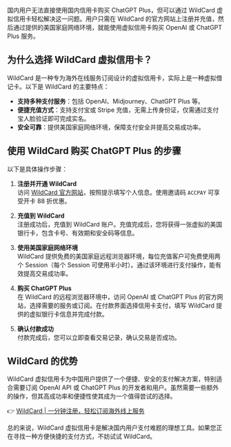 国内用户无法直接使用国内信用卡购买 ChatGPT Plus，但可以通过 WildCard 虚拟信用卡轻松解决这一问题。用户只需在 WildCard 的官方网站上注册并充值，然后通过提供的美国家庭网络环境，就能使用虚拟信用卡购买 OpenAI 或 ChatGPT Plus 服务。

## 为什么选择 WildCard 虚拟信用卡？

WildCard 是一种专为海外在线服务订阅设计的虚拟信用卡，实际上是一种虚拟借记卡。以下是 WildCard 的主要特点：

- **支持多种支付服务**：包括 OpenAI、Midjourney、ChatGPT Plus 等。
- **便捷充值方式**：支持支付宝或 Stripe 充值，无需上传身份证，仅需通过支付宝人脸验证即可完成实名。
- **安全可靠**：提供美国家庭网络环境，保障支付安全并提高交易成功率。

## 使用 WildCard 购买 ChatGPT Plus 的步骤

以下是具体操作步骤：

1. **注册并开通 WildCard**  
   访问 [WildCard 官方网站](https://bit.ly/bewildcard)，按照提示填写个人信息。使用邀请码 `ACCPAY` 可享受开卡 88 折优惠。

2. **充值到 WildCard**  
   注册成功后，充值到 WildCard 账户。充值完成后，您将获得一张虚拟的美国银行卡，包含卡号、有效期和安全码等信息。

3. **使用美国家庭网络环境**  
   WildCard 提供免费的美国家庭远程浏览器环境，每位充值客户可免费使用两个 Session（每个 Session 可使用半小时）。通过该环境进行支付操作，能有效提高交易成功率。

4. **购买 ChatGPT Plus**  
   在 WildCard 的远程浏览器环境中，访问 OpenAI 或 ChatGPT Plus 的官方网站，选择需要的服务或订阅。在付款界面选择信用卡支付，填写 WildCard 提供的虚拟银行卡信息并完成付款。

5. **确认付款成功**  
   付款完成后，您可以立即查看交易记录，确认交易是否成功。

## WildCard 的优势

WildCard 虚拟信用卡为中国用户提供了一个便捷、安全的支付解决方案，特别适合需要订阅 OpenAI API 或 ChatGPT Plus 的开发者和用户。虽然需要一些额外的操作，但其高成功率和便捷性使其成为一个值得尝试的选择。

👉 [WildCard | 一分钟注册，轻松订阅海外线上服务](https://bit.ly/bewildcard)

总的来说，WildCard 虚拟信用卡是解决国内用户支付难题的理想工具。如果您正在寻找一种方便快捷的支付方式，不妨试试 WildCard。